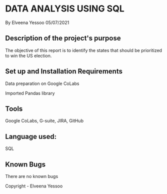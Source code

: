 # DATA ANALYSIS USING SQL
By Elveena Yessoo 05/07/2021

## Description of the project's purpose
The objective of this report is to identify the states that should be prioritized to win the US election.

## Set up and Installation Requirements
Data preparation on Google CoLabs

Imported Pandas library

## Tools
Google CoLabs, G-suite, JIRA, GitHub

## Language used:
SQL

## Known Bugs
There are no known bugs

Copyright - Elveena Yessoo
